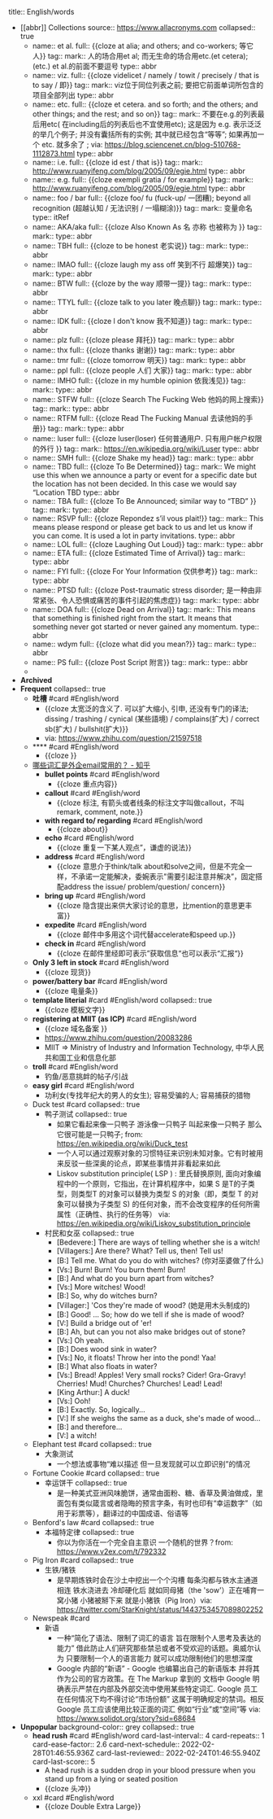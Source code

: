 title:: English/words
- [[abbr]] Collections
  source:: https://www.allacronyms.com
  collapsed:: true
  - name:: et al.
    full:: {{cloze at alia; and others; and co-workers; 等它人}}
    tag:: 
    mark::  人的场合用et al; 而无生命的场合用etc.(et cetera); (etc.) et al.的前面不要逗号
    type:: abbr
  - name:: viz.
    full:: {{cloze videlicet / namely / towit / precisely / that is to say / 即}}
    tag:: 
    mark:: viz位于同位列表之前; 要把它前面单词所包含的项目全部列出
    type:: abbr
  - name:: etc.
    full:: {{cloze et cetera. and so forth; and the others; and other things; and the rest; and so on}}
    tag:: 
    mark::  不要在e.g.的列表最后用etc( 在including后的列表后也不宜使用etc); 这是因为 e.g. 表示泛泛的举几个例子; 并没有囊括所有的实例; 其中就已经包含“等等”; 如果再加一个 etc. 就多余了 ; via: https://blog.sciencenet.cn/blog-510768-1112873.html
    type:: abbr
  - name:: i.e.
    full:: {{cloze id est / that is}}
    tag:: 
    mark:: http://www.ruanyifeng.com/blog/2005/09/egie.html
    type:: abbr
  - name:: e.g.
    full:: {{cloze exempli gratia / for example}}
    tag:: 
    mark:: http://www.ruanyifeng.com/blog/2005/09/egie.html
    type:: abbr
  - name:: foo / bar
    full:: {{cloze foo/ fu (fuck-up/ 一团糟); beyond all recognition (超越认知 / 无法识别 / 一塌糊涂)}}
    tag:: 
    mark:: 变量命名
    type:: itRef
  - name:: AKA/aka
    full:: {{cloze Also Known As  名 亦称 也被称为 }}
    tag:: 
    mark:: 
    type:: abbr
  - name:: TBH
    full:: {{cloze to be honest 老实说}}
    tag:: 
    mark:: 
    type:: abbr
  - name:: IMAO
    full:: {{cloze laugh my ass off 笑到不行 超爆笑}}
    tag:: 
    mark:: 
    type:: abbr
  - name:: BTW
    full:: {{cloze by the way 顺带一提}}
    tag:: 
    mark:: 
    type:: abbr
  - name:: TTYL
    full:: {{cloze talk to you later 晚点聊}}
    tag:: 
    mark:: 
    type:: abbr
  - name:: IDK
    full:: {{cloze l don't know 我不知道}}
    tag:: 
    mark:: 
    type:: abbr
  - name:: plz
    full:: {{cloze please 拜托}}
    tag:: 
    mark:: 
    type:: abbr
  - name:: thx
    full:: {{cloze thanks 谢谢}}
    tag:: 
    mark:: 
    type:: abbr
  - name:: tmr
    full:: {{cloze tomorrow 明天}}
    tag:: 
    mark:: 
    type:: abbr
  - name:: ppl
    full:: {{cloze people 人们 大家}}
    tag:: 
    mark:: 
    type:: abbr
  - name:: IMHO
    full:: {{cloze in my humble opinion 依我浅见}}
    tag:: 
    mark:: 
    type:: abbr
  - name:: STFW
    full:: {{cloze  Search The Fucking Web 他妈的网上搜索}}
    tag:: 
    mark:: 
    type:: abbr
  - name:: RTFM
    full:: {{cloze Read The Fucking Manual 去读他妈的手册}}
    tag:: 
    mark:: 
    type:: abbr
  - name:: luser
    full:: {{cloze luser(loser) 任何普通用户. 只有用户帐户权限的外行 }}
    tag:: 
    mark:: https://en.wikipedia.org/wiki/Luser
    type:: abbr
  - name:: SMH
    full:: {{cloze Shake my head}}
    tag:: 
    mark:: 
    type:: abbr
  - name:: TBD
    full:: {{cloze To Be Determined}}
    tag:: 
    mark:: We might use this when we announce a party or event for a specific date but the location has not been decided. In this case we would say “Location TBD
    type:: abbr
  - name:: TBA
    full:: {{cloze To Be Announced; similar way to “TBD” }}
    tag:: 
    mark:: 
    type:: abbr
  - name:: RSVP
    full:: {{cloze Repondez s’il vous plait!}}
    tag:: 
    mark:: This means please respond or please get back to us and let us know if you can come. It is used a lot in party invitations.
    type:: abbr
  - name:: LOL
    full:: {{cloze Laughing Out Loud}}
    tag:: 
    mark:: 
    type:: abbr
  - name:: ETA
    full:: {{cloze Estimated Time of Arrival}}
    tag:: 
    mark:: 
    type:: abbr
  - name:: FYI
    full:: {{cloze For Your Information 仅供参考}}
    tag:: 
    mark:: 
    type:: abbr
  - name:: PTSD
    full:: {{cloze Post-traumatic stress disorder; 是一种由非常紧张、令人恐惧或痛苦的事件引起的焦虑症}}
    tag:: 
    mark:: 
    type:: abbr
  - name:: DOA
    full:: {{cloze Dead on Arrival}}
    tag:: 
    mark:: This means that something is finished right from the start. It means that something never got started or never gained any momentum.
    type:: abbr
  - name:: wdym
    full:: {{cloze what did you mean?}}
    tag:: 
    mark:: 
    type:: abbr
  - name:: PS
    full:: {{cloze Post Script 附言}}
    tag:: 
    mark:: 
    type:: abbr
  -
- __Archived__
- __Frequent__
  collapsed:: true
  - **吐槽** #card #English/word
    - {{cloze 太宽泛的含义了. 可以扩大缩小, 引申, 还没有专门的译法; dissing / trashing / cynical (某些語境) / complains(扩大) /  correct sb(扩大) / bullshit(扩大)}}
    - via: https://www.zhihu.com/question/21597518
  - **** #card #English/word
    - {{cloze }}
  - [哪些词汇是外企email常用的？ - 知乎](https://zhuanlan.zhihu.com/p/24833687)
    - **bullet points** #card #English/word
      - {{cloze 重点内容}}
    - **callout** #card #English/word
      - {{cloze 标注, 有箭头或者线条的标注文字叫做callout，不叫remark, comment, note.}}
    - **with regard to/ regarding** #card #English/word
      - {{cloze about}}
    - **echo** #card #English/word
      - {{cloze 重复一下某人观点”，谦虚的说法}}
    - **address** #card #English/word
      - {{cloze 意思介于think/talk about和solve之间，但是不完全一样，不承诺一定能解决，委婉表示"需要引起注意并解决”，固定搭配address the issue/ problem/question/ concern}}
    - **bring up** #card #English/word
      - {{cloze 隐含提出来供大家讨论的意思，比mention的意思更丰富}}
    - **expedite** #card #English/word
      - {{cloze 邮件中多用这个词代替accelerate和speed up.}}
    - **check in** #card #English/word
      - {{cloze 在邮件里经即可表示”获取信息“也可以表示“汇报“}}
  - __Only 3 left in stock__ #card #English/word
    - {{cloze 现货}}
  - **power/battery bar** #card #English/word
    - {{cloze 电量条}}
  - __template literial__  #card #English/word
    collapsed:: true
    - {{cloze 模板文字}}
  - **registering at MIIT (as ICP)** #card #English/word
    - {{cloze 域名备案 }}
    - https://www.zhihu.com/question/20083286
    - MIIT => Ministry of Industry and Information Technology, 中华人民共和国工业和信息化部
  - **troll** #card #English/word
    - 钓鱼/恶意挑衅的帖子/引战
  - **easy girl** #card #English/word
    - 功利女(专找年纪大的男人的女生); 容易受骗的人; 容易捕获的猎物
  - Duck test #card
    collapsed:: true
    - 鸭子测试
      collapsed:: true
      - 如果它看起来像一只鸭子 游泳像一只鸭子 叫起来像一只鸭子 那么它很可能是一只鸭子; from: https://en.wikipedia.org/wiki/Duck_test
      - 一个人可以通过观察对象的习惯特征来识别未知对象。它有时被用来反驳一些深奥的论点，即某些事情并非看起来如此
      - Liskov substitution principle( LSP ) : 里氏替换原则, 面向对象编程中的一个原则，它指出，在计算机程序中，如果 S 是T的子类型，则类型T 的对象可以替换为类型 S 的对象（即，类型 T 的对象可以替换为子类型 S) 的任何对象，而不会改变程序的任何所需属性（正确性、执行的任务等） via: https://en.wikipedia.org/wiki/Liskov_substitution_principle
    - 村民和女巫
      collapsed:: true
      - [Bedevere:] There are ways of telling whether she is a witch!
      - [Villagers:] Are there? What? Tell us, then! Tell us!
      - [B:] Tell me. What do you do with witches? (你对巫婆做了什么)
      - [Vs:] Burn! Burn! You burn them! Burn!
      - [B:] And what do you burn apart from witches?
      - [Vs:] More witches! Wood!
      - [B:] So, why do witches burn?
      - [Villager:] 'Cos they're made of wood? (她是用木头制成的)
      - [B:] Good! ... So; how do we tell if she is made of wood?
      - [V:] Build a bridge out of 'er!
      - [B:] Ah, but can you not also make bridges out of stone?
      - [Vs:] Oh yeah.
      - [B:] Does wood sink in water?
      - [Vs:] No, it floats! Throw her into the pond! Yaa!
      - [B:] What also floats in water?
      - [Vs:] Bread! Apples! Very small rocks? Cider! Gra-Gravy! Cherries! Mud! Churches? Churches! Lead! Lead!
      - [King Arthur:] A duck!
      - [Vs:] Ooh!
      - [B:] Exactly. So, logically...
      - [V:] If she weighs the same as a duck, she's made of wood...
      - [B:] and therefore...
      - [V:] a witch!
  - Elephant test #card
    collapsed:: true
    - 大象测试
      - 一个想法或事物“难以描述 但一旦发现就可以立即识别”的情况
  - Fortune Cookie #card
    collapsed:: true
    - 幸运饼干
      collapsed:: true
      - 是一种美式亚洲风味脆饼，通常由面粉、糖、香草及黄油做成，里面包有类似箴言或者隐晦的预言字条，有时也印有“幸运数字”（如用于彩票等），翻译过的中国成语、俗语等
  - Benford's law #card
    collapsed:: true
    - 本福特定律
      collapsed:: true
      - 你以为你活在一个完全自主意识 一个随机的世界？from: https://www.v2ex.com/t/792332
  - Pig Iron #card
    collapsed:: true
    - 生铁/猪铁
      - 是早期炼铁时会在沙土中挖出一个个沟槽 每条沟都与铁水主通道相连 铁水浇进去 冷却硬化后 就如同母猪（the 'sow'）正在哺育一窝小猪 小猪被掰下来 就是小猪铁（Pig Iron）via: https://twitter.com/StarKnight/status/1443753457089802252
  - Newspeak #card
    - 新语
      - 一种“简化了语法、限制了词汇的语言 旨在限制个人思考及表达的能力” 借此防止人们研究那些禁忌或者不受欢迎的话题。奥威尔认为 只要限制一个人的语言能力 就可以成功限制他们的思想深度
      - Google 内部的“新语” - Google 也编纂出自己的新语版本 并将其作为公司的官方政策。在 The Markup 拿到的 文档中 Google 明确表示严禁在内部及外部交流中使用某些特定词汇. Google 员工在任何情况下均不得讨论“市场份额” 这属于明确规定的禁词。相反 Google 员工应该使用比较正面的词汇 例如“行业”或“空间”等 via: https://www.solidot.org/story?sid=68684
- __Unpopular__
  background-color:: grey
  collapsed:: true
  - __head rush__ #card #English/word
    card-last-interval:: 4
    card-repeats:: 1
    card-ease-factor:: 2.6
    card-next-schedule:: 2022-02-28T01:46:55.936Z
    card-last-reviewed:: 2022-02-24T01:46:55.940Z
    card-last-score:: 5
    - A head rush is a sudden drop in your blood pressure when you stand up from a lying or seated position
    - {{cloze 头冲}}
  - xxl #card #English/word
    - {{cloze Double Extra Large}}